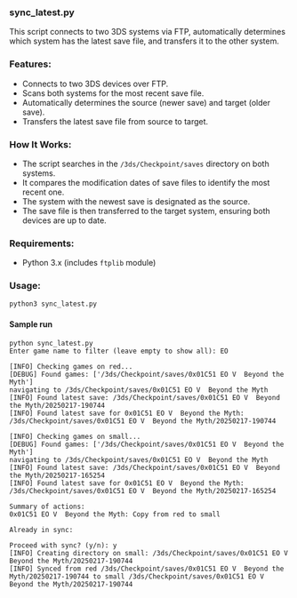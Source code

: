 ### sync_latest.py  

This script connects to two 3DS systems via FTP, automatically determines which system has the latest save file, and transfers it to the other system.  

### Features:  
- Connects to two 3DS devices over FTP.  
- Scans both systems for the most recent save file.  
- Automatically determines the source (newer save) and target (older save).  
- Transfers the latest save file from source to target.  

### How It Works:  
- The script searches in the `/3ds/Checkpoint/saves` directory on both systems.  
- It compares the modification dates of save files to identify the most recent one.  
- The system with the newest save is designated as the source.  
- The save file is then transferred to the target system, ensuring both devices are up to date.  

### Requirements:  
- Python 3.x (includes `ftplib` module)  

### Usage:  
```bash
python3 sync_latest.py
```

#### Sample run
```
python sync_latest.py 
Enter game name to filter (leave empty to show all): EO

[INFO] Checking games on red...
[DEBUG] Found games: ['/3ds/Checkpoint/saves/0x01C51 EO V  Beyond the Myth']
navigating to /3ds/Checkpoint/saves/0x01C51 EO V  Beyond the Myth
[INFO] Found latest save: /3ds/Checkpoint/saves/0x01C51 EO V  Beyond the Myth/20250217-190744
[INFO] Found latest save for 0x01C51 EO V  Beyond the Myth: /3ds/Checkpoint/saves/0x01C51 EO V  Beyond the Myth/20250217-190744

[INFO] Checking games on small...
[DEBUG] Found games: ['/3ds/Checkpoint/saves/0x01C51 EO V  Beyond the Myth']
navigating to /3ds/Checkpoint/saves/0x01C51 EO V  Beyond the Myth
[INFO] Found latest save: /3ds/Checkpoint/saves/0x01C51 EO V  Beyond the Myth/20250217-165254
[INFO] Found latest save for 0x01C51 EO V  Beyond the Myth: /3ds/Checkpoint/saves/0x01C51 EO V  Beyond the Myth/20250217-165254

Summary of actions:
0x01C51 EO V  Beyond the Myth: Copy from red to small

Already in sync:

Proceed with sync? (y/n): y
[INFO] Creating directory on small: /3ds/Checkpoint/saves/0x01C51 EO V  Beyond the Myth/20250217-190744
[INFO] Synced from red /3ds/Checkpoint/saves/0x01C51 EO V  Beyond the Myth/20250217-190744 to small /3ds/Checkpoint/saves/0x01C51 EO V  Beyond the Myth/20250217-190744
```